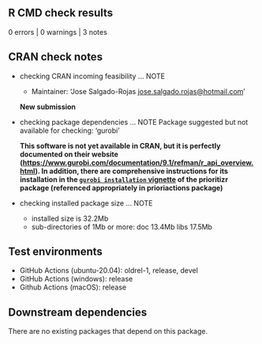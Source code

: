 ## R CMD check results

0 errors | 0 warnings | 3 notes

## CRAN check notes

* checking CRAN incoming feasibility ... NOTE
  - Maintainer: ‘Jose Salgado-Rojas <jose.salgado.rojas@hotmail.com>’
  
  **New submission**
 
* checking package dependencies ... NOTE
  Package suggested but not available for checking: ‘gurobi’

  **This software is not yet available in CRAN, but it is perfectly documented on their website (https://www.gurobi.com/documentation/9.1/refman/r_api_overview.html). In addition, there are comprehensive instructions for its installation in the [`gurobi installation` vignette](https://prioritizr.net/articles/gurobi_installation.html) of the prioritizr package (referenced appropriately in prioriactions package)**

* checking installed package size ... NOTE
  - installed size is 32.2Mb
  - sub-directories of 1Mb or more:
      doc   13.4Mb
      libs  17.5Mb

## Test environments

 - GitHub Actions (ubuntu-20.04): oldrel-1, release, devel
 - GitHub Actions (windows): release
 - Github Actions (macOS): release

## Downstream dependencies

There are no existing packages that depend on this package.
